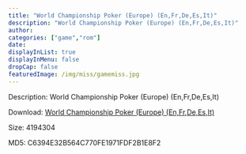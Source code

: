 ```yaml
---
title: "World Championship Poker (Europe) (En,Fr,De,Es,It)"
description: "World Championship Poker (Europe) (En,Fr,De,Es,It)"
author: 
categories: ["game","rom"]
date: 
displayInList: true
displayInMenu: false
dropCap: false
featuredImage: /img/miss/gamemiss.jpg
---
```


Description: World Championship Poker (Europe) (En,Fr,De,Es,It)

Download: <a style="text-decoration:underline;" href="https://mega.nz/#!PWZgSQhT!R09Ra5eK_hlJWRnYIPuQ2KbL8besqMW9B7-N5eeJfFs" target = "_blank" rel = "nofollow" > World Championship Poker (Europe) (En,Fr,De,Es,It)</a>

Size: 4194304

MD5: C6394E32B564C770FE1971FDF2B1E8F2

